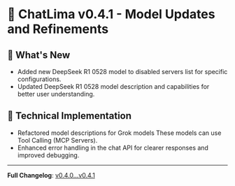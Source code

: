 # 🚀 ChatLima v0.4.1 - Model Updates and Refinements

## 🎯 What's New
- Added new DeepSeek R1 0528 model to disabled servers list for specific configurations.
- Updated DeepSeek R1 0528 model description and capabilities for better user understanding.

## 🔧 Technical Implementation
- Refactored model descriptions for Grok models These models can use Tool Calling (MCP Servers).
- Enhanced error handling in the chat API for clearer responses and improved debugging.

---

**Full Changelog**: [v0.4.0...v0.4.1](https://github.com/username/chatlima/compare/v0.4.0...v0.4.1) 